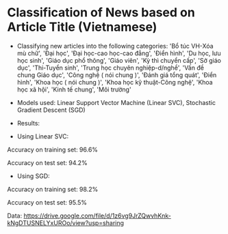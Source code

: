 # Classification of News based on Article Title (Vietnamese)

* Classifying new articles into the following categories:
'Bổ túc VH-Xóa mù chữ', 'Đại học', 'Đại học-cao học-cao đẳng', 'Điển hình', 'Du học, lưu học sinh', 'Giáo dục phổ thông', 'Giáo viên', 'Kỳ thì chuyển cấp', 'Sở giáo dục', 'Thi-Tuyển sinh', 'Trung học chuyên nghiệp-d/nghề', 'Vấn đề chung Giáo dục', 'Công nghệ ( nói chung )', 'Đánh giá tổng quát', 'Điển hình', 'Khoa học ( nói chung )', 'Khoa học kỹ thuật-Công nghệ', 'Khoa học xã hội', 'Kinh tế chung', 'Môi trường'
    

* Models used: Linear Support Vector Machine (Linear SVC), Stochastic Gradient Descent (SGD) 

* Results:
* Using Linear SVC:

Accuracy on training set: 96.6%

Accuracy on test set: 94.2%

* Using SGD:

Accuracy on training set: 98.2%

Accuracy on test set: 95.5%

Data: https://drive.google.com/file/d/1z6vg9JrZQwvhKnk-kNgDTUSNELYxUROo/view?usp=sharing
